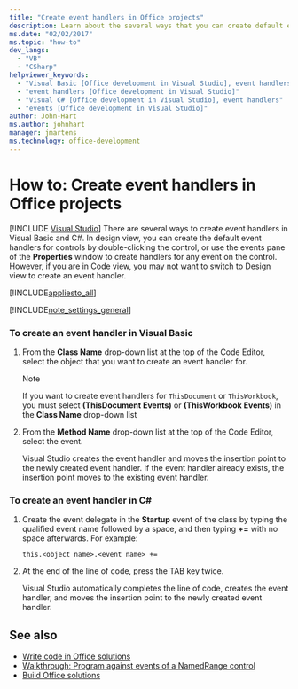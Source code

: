 ```yaml
---
title: "Create event handlers in Office projects"
description: Learn about the several ways that you can create default event handlers for controls in Visual Basic and C#.
ms.date: "02/02/2017"
ms.topic: "how-to"
dev_langs:
  - "VB"
  - "CSharp"
helpviewer_keywords:
  - "Visual Basic [Office development in Visual Studio], event handlers"
  - "event handlers [Office development in Visual Studio]"
  - "Visual C# [Office development in Visual Studio], event handlers"
  - "events [Office development in Visual Studio]"
author: John-Hart
ms.author: johnhart
manager: jmartens
ms.technology: office-development
---
```

# How to: Create event handlers in Office projects

 [!INCLUDE [Visual Studio](~/includes/applies-to-version/vs-windows-only.md)]
  There are several ways to create event handlers in Visual Basic and C#. In design view, you can create the default event handlers for controls by double-clicking the control, or use the events pane of the **Properties** window to create handlers for any event on the control. However, if you are in Code view, you may not want to switch to Design view to create an event handler.

 [!INCLUDE[appliesto_all](../vsto/includes/appliesto-all-md.md)]

 [!INCLUDE[note_settings_general](../sharepoint/includes/note-settings-general-md.md)]

### To create an event handler in Visual Basic

1. From the **Class Name** drop-down list at the top of the Code Editor, select the object that you want to create an event handler for.

    > [!NOTE]
    > If you want to create event handlers for `ThisDocument` or `ThisWorkbook`, you must select **(ThisDocument Events)** or **(ThisWorkbook Events)** in the **Class Name** drop-down list

2. From the **Method Name** drop-down list at the top of the Code Editor, select the event.

     Visual Studio creates the event handler and moves the insertion point to the newly created event handler. If the event handler already exists, the insertion point moves to the existing event handler.

### To create an event handler in C\#

1. Create the event delegate in the **Startup** event of the class by typing the qualified event name followed by a space, and then typing **+=** with no space afterwards. For example:

     `this.<object name>.<event name> +=`

2. At the end of the line of code, press the TAB key twice.

     Visual Studio automatically completes the line of code, creates the event handler, and moves the insertion point to the newly created event handler.

## See also
- [Write code in Office solutions](../vsto/writing-code-in-office-solutions.md)
- [Walkthrough: Program against events of a NamedRange control](../vsto/walkthrough-programming-against-events-of-a-namedrange-control.md)
- [Build Office solutions](../vsto/building-office-solutions.md)
